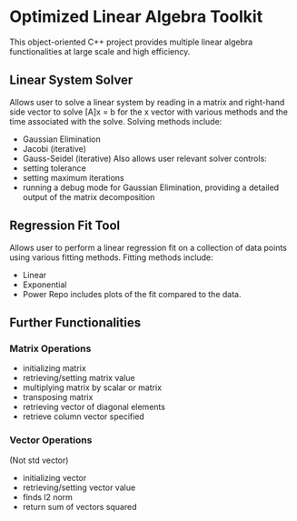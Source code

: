 # Optimized Linear Algebra Toolkit
This object-oriented C++ project provides multiple linear algebra functionalities at large scale and high efficiency. 

## Linear System Solver
Allows user to solve a linear system by reading in a matrix and right-hand side vector to solve [A]x = b for the x vector with various methods and the time associated with the solve. 
Solving methods include: 
- Gaussian Elimination
- Jacobi (iterative)
- Gauss-Seidel (iterative) 
Also allows user relevant solver controls: 
- setting tolerance
- setting maximum iterations
- running a debug mode for Gaussian Elimination, providing a detailed output of the matrix decomposition 

## Regression Fit Tool
Allows user to perform a linear regression fit on a collection of data points using various fitting methods. 
Fitting methods include: 
- Linear
- Exponential 
- Power 
Repo includes plots of the fit compared to the data.

## Further Functionalities
### Matrix Operations 
- initializing matrix
- retrieving/setting matrix value
- multiplying matrix by scalar or matrix
- transposing matrix
- retrieving vector of diagonal elements
- retrieve column vector specified

### Vector Operations
(Not std vector) 
- initializing vector
- retrieving/setting vector value
- finds l2 norm
- return sum of vectors squared
